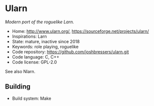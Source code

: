 # Ularn

_Modern port of the roguelike Larn._

- Home: http://www.ularn.org/, https://sourceforge.net/projects/ularn/
- Inspirations: Larn
- State: mature, inactive since 2018
- Keywords: role playing, roguelike
- Code repository: https://github.com/joshbressers/ularn.git
- Code language: C, C++
- Code license: GPL-2.0

See also Nlarn.

## Building

- Build system: Make
